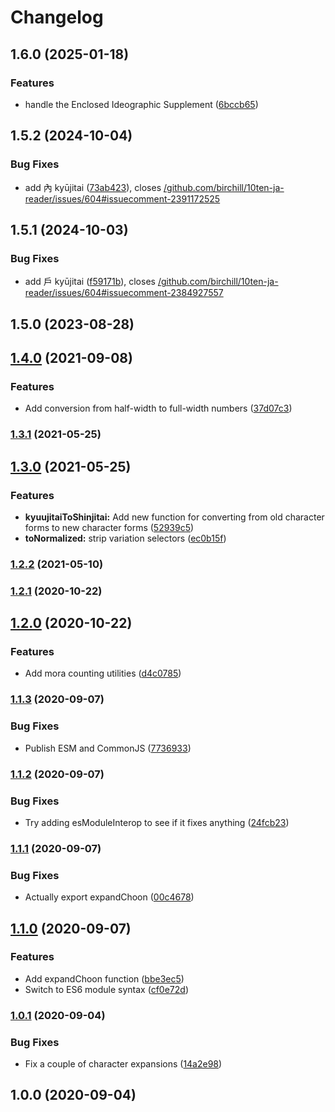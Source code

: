 # Changelog

## 1.6.0 (2025-01-18)

### Features

* handle the Enclosed Ideographic Supplement ([6bccb65](https://github.com/birchill/normal-jp/commit/6bccb659ce4818fa392b97a6e81a16148f2580ff))

## 1.5.2 (2024-10-04)


### Bug Fixes

* add 內 kyūjitai ([73ab423](https://github.com/birchill/normal-jp/commit/73ab4237009117c46a35fd0d07cd8f4bd5f29ff3)), closes [/github.com/birchill/10ten-ja-reader/issues/604#issuecomment-2391172525](https://github.com/birchill//github.com/birchill/10ten-ja-reader/issues/604/issues/issuecomment-2391172525)

## 1.5.1 (2024-10-03)


### Bug Fixes

* add 戶 kyūjitai ([f59171b](https://github.com/birchill/normal-jp/commit/f59171b8247ff7817ee573bc0d771e468e0fddf7)), closes [/github.com/birchill/10ten-ja-reader/issues/604#issuecomment-2384927557](https://github.com/birchill//github.com/birchill/10ten-ja-reader/issues/604/issues/issuecomment-2384927557)

## 1.5.0 (2023-08-28)

## [1.4.0](https://github.com/birchill/normal-jp/compare/v1.3.1...v1.4.0) (2021-09-08)


### Features

* Add conversion from half-width to full-width numbers ([37d07c3](https://github.com/birchill/normal-jp/commit/37d07c3a83eba53eb03f8f05d494b4536cd2823b))

### [1.3.1](https://github.com/birchill/normal-jp/compare/v1.3.0...v1.3.1) (2021-05-25)

## [1.3.0](https://github.com/birchill/normal-jp/compare/v1.2.2...v1.3.0) (2021-05-25)


### Features

* **kyuujitaiToShinjitai:** Add new function for converting from old character forms to new character forms ([52939c5](https://github.com/birchill/normal-jp/commit/52939c51b924b1901f65bcbaa4969b64e9da9be5))
* **toNormalized:** strip variation selectors ([ec0b15f](https://github.com/birchill/normal-jp/commit/ec0b15f7669e01efe1d871e737a796d599daee28))

### [1.2.2](https://github.com/birchill/normal-jp/compare/v1.2.1...v1.2.2) (2021-05-10)

### [1.2.1](https://github.com/birchill/normal-jp/compare/v1.2.0...v1.2.1) (2020-10-22)

## [1.2.0](https://github.com/birchill/normal-jp/compare/v1.1.3...v1.2.0) (2020-10-22)


### Features

* Add mora counting utilities ([d4c0785](https://github.com/birchill/normal-jp/commit/d4c078542c5788304769eec445f7dab02f7e44f8))

### [1.1.3](https://github.com/birchill/normal-jp/compare/v1.1.2...v1.1.3) (2020-09-07)


### Bug Fixes

* Publish ESM and CommonJS ([7736933](https://github.com/birchill/normal-jp/commit/77369333ede5e35165b878b091f5b34e062cdc3c))

### [1.1.2](https://github.com/birchill/normal-jp/compare/v1.1.1...v1.1.2) (2020-09-07)


### Bug Fixes

* Try adding esModuleInterop to see if it fixes anything ([24fcb23](https://github.com/birchill/normal-jp/commit/24fcb23f76266cf410d829fda83d5f753a5ecf1b))

### [1.1.1](https://github.com/birchill/normal-jp/compare/v1.1.0...v1.1.1) (2020-09-07)


### Bug Fixes

* Actually export expandChoon ([00c4678](https://github.com/birchill/normal-jp/commit/00c4678cacf6b6f0934745c80f29fd5aaf95989e))

## [1.1.0](https://github.com/birchill/normal-jp/compare/v1.0.1...v1.1.0) (2020-09-07)


### Features

* Add expandChoon function ([bbe3ec5](https://github.com/birchill/normal-jp/commit/bbe3ec545c85076d0082d62b89f78c032678f52b))
* Switch to ES6 module syntax ([cf0e72d](https://github.com/birchill/normal-jp/commit/cf0e72d5c26933d7d88a13d4ab99e607df092b50))

### [1.0.1](https://github.com/birchill/normal-jp/compare/v1.0.0...v1.0.1) (2020-09-04)


### Bug Fixes

* Fix a couple of character expansions ([14a2e98](https://github.com/birchill/normal-jp/commit/14a2e9883b9061e57cd27b831883a9913bc8fc82))

## 1.0.0 (2020-09-04)

